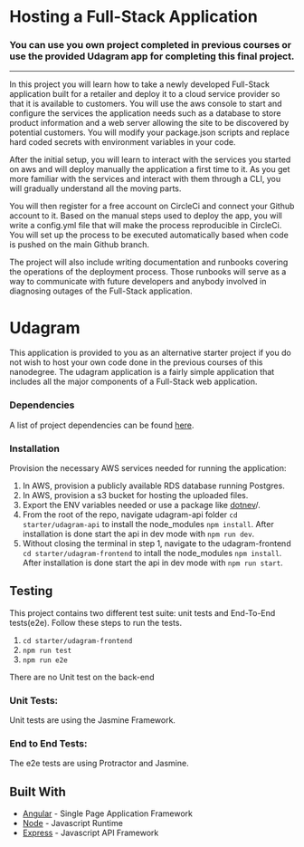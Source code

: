 # Hosting a Full-Stack Application

### **You can use you own project completed in previous courses or use the provided Udagram app for completing this final project.**

---

In this project you will learn how to take a newly developed Full-Stack application built for a retailer and deploy it to a cloud service provider so that it is available to customers. You will use the aws console to start and configure the services the application needs such as a database to store product information and a web server allowing the site to be discovered by potential customers. You will modify your package.json scripts and replace hard coded secrets with environment variables in your code.

After the initial setup, you will learn to interact with the services you started on aws and will deploy manually the application a first time to it. As you get more familiar with the services and interact with them through a CLI, you will gradually understand all the moving parts.

You will then register for a free account on CircleCi and connect your Github account to it. Based on the manual steps used to deploy the app, you will write a config.yml file that will make the process reproducible in CircleCi. You will set up the process to be executed automatically based when code is pushed on the main Github branch.

The project will also include writing documentation and runbooks covering the operations of the deployment process. Those runbooks will serve as a way to communicate with future developers and anybody involved in diagnosing outages of the Full-Stack application.

# Udagram

This application is provided to you as an alternative starter project if you do not wish to host your own code done in the previous courses of this nanodegree. The udagram application is a fairly simple application that includes all the major components of a Full-Stack web application.



### Dependencies
A list of project dependencies can be found [here](docs/dependencies.md).

### Installation

Provision the necessary AWS services needed for running the application:

1. In AWS, provision a publicly available RDS database running Postgres. <Place holder for link to classroom article>
1. In AWS, provision a s3 bucket for hosting the uploaded files. <Place holder for tlink to classroom article>
1. Export the ENV variables needed or use a package like [dotnev](https://www.npmjs.com/package/dotenv)/.
1. From the root of the repo, navigate udagram-api folder `cd starter/udagram-api` to install the node_modules `npm install`. After installation is done start the api in dev mode with `npm run dev`.
1. Without closing the terminal in step 1, navigate to the udagram-frontend `cd starter/udagram-frontend` to intall the node_modules `npm install`. After installation is done start the api in dev mode with `npm run start`.

## Testing

This project contains two different test suite: unit tests and End-To-End tests(e2e). Follow these steps to run the tests.

1. `cd starter/udagram-frontend`
1. `npm run test`
1. `npm run e2e`

There are no Unit test on the back-end

### Unit Tests:

Unit tests are using the Jasmine Framework.

### End to End Tests:

The e2e tests are using Protractor and Jasmine.

## Built With

- [Angular](https://angular.io/) - Single Page Application Framework
- [Node](https://nodejs.org) - Javascript Runtime
- [Express](https://expressjs.com/) - Javascript API Framework
